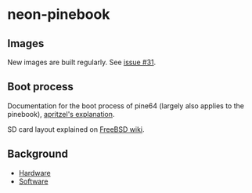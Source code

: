 # neon-pinebook

## Images

New images are built regularly. See 
[issue #31](https://github.com/blue-systems/neon-pinebook/issues/31).

## Boot process

Documentation for the boot process of pine64 (largely also applies
to the pinebook),
[apritzel's explanation](https://github.com/apritzel/pine64/blob/master/Booting.md).
 
SD card layout explained on
[FreeBSD wiki](https://wiki.freebsd.org/FreeBSD/arm/Allwinner).

## Background

 - [Hardware](http://linux-sunxi.org/A64)
 - [Software](http://wiki.pine64.org/index.php/Pine_A64_Software_Release)
